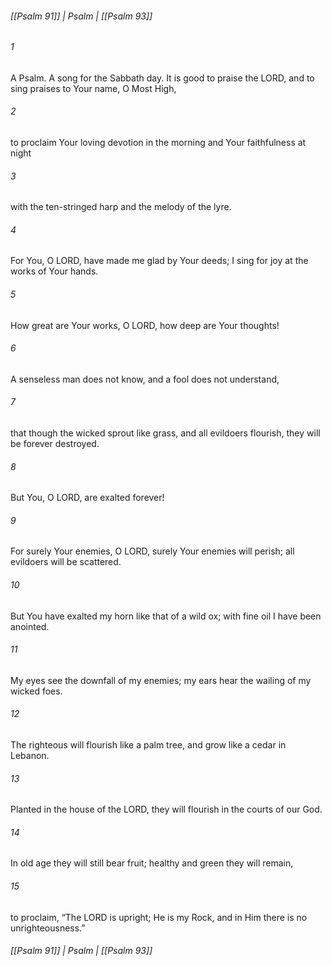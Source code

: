 ###### [[Psalm 91]] | Psalm | [[Psalm 93]]

###### 1
A Psalm. A song for the Sabbath day. It is good to praise the LORD, and to sing praises to Your name, O Most High,
###### 2
to proclaim Your loving devotion in the morning and Your faithfulness at night
###### 3
with the ten-stringed harp and the melody of the lyre.
###### 4
For You, O LORD, have made me glad by Your deeds; I sing for joy at the works of Your hands.
###### 5
How great are Your works, O LORD, how deep are Your thoughts!
###### 6
A senseless man does not know, and a fool does not understand,
###### 7
that though the wicked sprout like grass, and all evildoers flourish, they will be forever destroyed.
###### 8
But You, O LORD, are exalted forever!
###### 9
For surely Your enemies, O LORD, surely Your enemies will perish; all evildoers will be scattered.
###### 10
But You have exalted my horn like that of a wild ox; with fine oil I have been anointed.
###### 11
My eyes see the downfall of my enemies; my ears hear the wailing of my wicked foes.
###### 12
The righteous will flourish like a palm tree, and grow like a cedar in Lebanon.
###### 13
Planted in the house of the LORD, they will flourish in the courts of our God.
###### 14
In old age they will still bear fruit; healthy and green they will remain,
###### 15
to proclaim, “The LORD is upright; He is my Rock, and in Him there is no unrighteousness.”

###### [[Psalm 91]] | Psalm | [[Psalm 93]]

